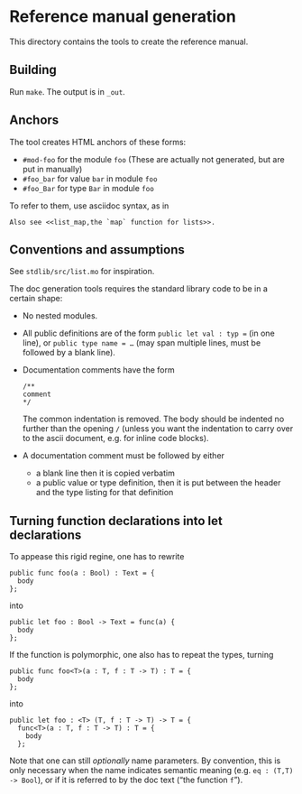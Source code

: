 Reference manual generation
===========================

This directory contains the tools to create the reference manual.

## Building

Run `make`. The output is in `_out`.

## Anchors

The tool creates HTML anchors of these forms:

 * `#mod-foo` for the module `foo`
   (These are actually not generated, but are put in manually)
 * `#foo_bar` for value `bar` in module `foo`
 * `#foo_Bar` for type `Bar` in module `foo`

To refer to them, use asciidoc syntax, as in

    Also see <<list_map,the `map` function for lists>>.

## Conventions and assumptions

See `stdlib/src/list.mo` for inspiration.

The doc generation tools requires the standard library code to be in a certain
shape:

 * No nested modules.

 * All public definitions are of the form
   `public let val : typ =` (in one line), or
   `public type name = …` (may span multiple lines, must be followed by a blank line).

 * Documentation comments have the form

       /**
       comment
       */

   The common indentation is removed. The body should be indented no further
   than the opening `/` (unless you want the indentation to carry over to the
   ascii document, e.g. for inline code blocks).

 * A documentation comment must be followed by either

   - a blank line
     then it is copied verbatim
   - a public value or type definition,
     then it is put between the header and the type listing for that definition

## Turning function declarations into let declarations

To appease this rigid regine, one has to rewrite

    public func foo(a : Bool) : Text = {
      body
    };

into

    public let foo : Bool -> Text = func(a) {
      body
    };

If the function is polymorphic, one also has to repeat the types, turning

    public func foo<T>(a : T, f : T -> T) : T = {
      body
    };

into

    public let foo : <T> (T, f : T -> T) -> T = {
      func<T>(a : T, f : T -> T) : T = {
        body
      };

Note that one can still _optionally_ name parameters. By convention, this is
only necessary when the name indicates semantic meaning (e.g. `eq : (T,T) ->
Bool`), or if it is referred to by the doc text (“the function `f`”).


